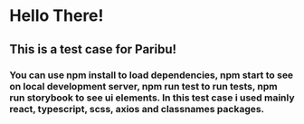 # Hello There!

## This is a test case for Paribu!

### You can use npm install to load dependencies, npm start to see on local development server, npm run test to run tests, npm run storybook to see ui elements. In this test case i used mainly react, typescript, scss, axios and classnames packages. 
